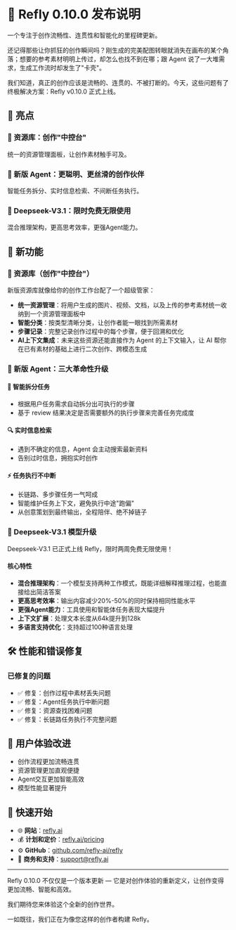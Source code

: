 # 🚀 Refly 0.10.0 发布说明

一个专注于创作流畅性、连贯性和智能化的里程碑更新。

还记得那些让你抓狂的创作瞬间吗？刚生成的完美配图转眼就消失在画布的某个角落；想要的参考素材明明上传过，却怎么也找不到在哪；跟 Agent 说了一大堆需求，生成工作流时却发生了"卡壳"。

我们知道，真正的创作应该是流畅的、连贯的、不被打断的。今天，这些问题有了终极解决方案：Refly v0.10.0 正式上线。

## 🌈 亮点

### 💠 资源库：创作"中控台"
统一的资源管理面板，让创作素材触手可及。

### 🤖 新版 Agent：更聪明、更丝滑的创作伙伴
智能任务拆分、实时信息检索、不间断任务执行。

### 🧠 Deepseek-V3.1：限时免费无限使用
混合推理架构，更高思考效率，更强Agent能力。

## 🌟 新功能

### 💠 资源库（创作"中控台"）
新版资源库就像给你的创作工作台配了一个超级管家：

- **统一资源管理**：将用户生成的图片、视频、文档，以及上传的参考素材统一收纳到一个资源管理面板中
- **智能分类**：按类型清晰分类，让创作者能一眼找到所需素材
- **步骤记录**：完整记录创作过程中的每个步骤，便于回溯和优化
- **AI上下文集成**：未来这些资源还能直接作为 Agent 的上下文输入，让 AI 帮你在已有素材的基础上进行二次创作、跨模态生成

### 🤖 新版 Agent：三大革命性升级

#### 🧠 智能拆分任务
- 根据用户任务需求自动拆分出可执行的步骤
- 基于 review 结果决定是否需要额外的执行步骤来完善任务完成度

#### 🔍 实时信息检索
- 遇到不确定的信息，Agent 会主动搜索最新资料
- 告别过时信息，拥抱实时创作

#### ⚡ 任务执行不中断
- 长链路、多步骤任务一气呵成
- 智能维护任务上下文，避免执行中途"跑偏"
- 从创意策划到最终输出，全程陪伴、绝不掉链子

### 🧠 Deepseek-V3.1 模型升级

Deepseek-V3.1 已正式上线 Refly，限时两周免费无限使用！

#### 核心特性
- **混合推理架构**：一个模型支持两种工作模式，既能详细解释推理过程，也能直接给出简洁答案
- **更高思考效率**：输出内容减少20%-50%的同时保持相同性能水平
- **更强Agent能力**：工具使用和智能体任务表现大幅提升
- **上下文扩展**：处理文本长度从64k提升到128k
- **多语言支持优化**：支持超过100种语言处理

## 🛠 性能和错误修复

### 已修复的问题
- ✅ 修复：创作过程中素材丢失问题
- ✅ 修复：Agent任务执行中断问题
- ✅ 修复：资源查找困难问题
- ✅ 修复：长链路任务执行不完整问题

## 🌟 用户体验改进

- 创作流程更加流畅连贯
- 资源管理更加直观便捷
- Agent交互更加智能高效
- 模型性能显著提升

## 🧭 快速开始

- 🌐 **网站**：[refly.ai](https://refly.ai)
- 💰 **计划和定价**：[refly.ai/pricing](https://refly.ai/pricing)
- ⚙️ **GitHub**：[github.com/refly-ai/refly](https://github.com/refly-ai/refly)
- 📩 **商务和支持**：support@refly.ai

---

Refly 0.10.0 不仅仅是一个版本更新 —
它是对创作体验的重新定义，让创作变得更加流畅、智能和高效。

我们期待您来体验这个全新的创作世界。

一如既往，我们正在为像您这样的创作者构建 Refly。